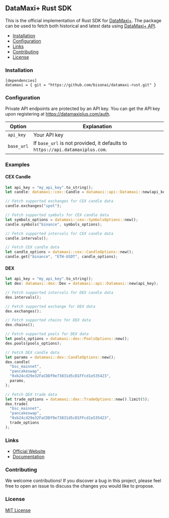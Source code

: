 ## DataMaxi+ Rust SDK

This is the official implementation of Rust SDK for [DataMaxi+](https://datamaxiplus.com/).
The package can be used to fetch both historical and latest data using [DataMaxi+ API](https://docs.datamaxiplus.com/).

- [Installation](#installation)
- [Configuration](#configuration)
- [Links](#links)
- [Contributing](#contributing)
- [License](#license)

### Installation

```shell
[dependencies]
datamaxi = { git = "https://github.com/bisonai/datamaxi-rust.git" }
```

### Configuration

Private API endpoints are protected by an API key.
You can get the API key upon registering at <https://datamaxiplus.com/auth>.


| Option     | Explanation                                                                   |
|------------|-------------------------------------------------------------------------------|
| `api_key`  | Your API key                                                                  |
| `base_url` | If `base_url` is not provided, it defaults to `https://api.datamaxiplus.com`. |

### Examples

#### CEX Candle

```rust
let api_key = "my_api_key".to_string();
let candle: datamaxi::cex::Candle = datamaxi::api::Datamaxi::new(api_key);

// Fetch supported exchanges for CEX candle data
candle.exchanges("spot");

// Fetch supported symbols for CEX candle data
let symbols_options = datamaxi::cex::SymbolsOptions::new();
candle.symbols("binance", symbols_options);

// Fetch supported intervals for CEX candle data
candle.intervals();

// Fetch CEX candle data
let candle_options = datamaxi::cex::CandleOptions::new();
candle.get("binance", "ETH-USDT", candle_options);
```

#### DEX

```rust
let api_key = "my_api_key".to_string();
let dex: datamaxi::dex::Dex = datamaxi::api::Datamaxi::new(api_key);

// Fetch supported intervals for DEX candle data
dex.intervals();

// Fetch supported exchange for DEX data
dex.exchanges();

// Fetch supported chains for DEX data
dex.chains();

// Fetch supported pools for DEX data
let pools_options = datamaxi::dex::PoolsOptions::new();
dex.pools(pools_options);

// Fetch DEX candle data
let params = datamaxi::dex::CandleOptions::new();
dex.candle(
  "bsc_mainnet",
  "pancakeswap",
  "0xb24cd29e32FaCDDf9e73831d5cD1FFcd1e535423",
  params,
);

// Fetch DEX trade data
let trade_options = datamaxi::dex::TradeOptions::new().limit(5);
dex.trade(
  "bsc_mainnet",
  "pancakeswap",
  "0xb24cd29e32FaCDDf9e73831d5cD1FFcd1e535423",
  trade_options
);
```

### Links

- [Official Website](https://datamaxiplus.com/)
- [Documentation](https://docs.datamaxiplus.com/)

### Contributing

We welcome contributions!
If you discover a bug in this project, please feel free to open an issue to discuss the changes you would like to propose.

### License

[MIT License](./LICENSE)
